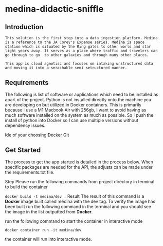 # medina-didactic-sniffle

## Introduction
    This solution is the first step into a data ingestion platform. Medina is a reference to the JA Corey's Expanse series. Medina is space station which is situated by the Ring gates to other worls and star light years away. It serves as a place where traffic and travelers can go through to go  to other galaxies and through many other places.

    This app is cloud agnotisc and focuses on intaking unstructured data and moving it into a serachable semi setructured manner. 



## Requirements

The following is list of software or applications which need to be installed as apart of the project. Python is not installed directly onto the machine you are developing on but utilized in Docker containers. This is primarily because I use a M1 Macbook Air with 256gb, I want to avoid having as much software installed on the system as much as possible. So I push the install of python into Docker so I can use multiple versions without dependency issues.

Ide of your choosing
Docker
Git


## Get Started 
The process to get the app started is detailed in the process below. When specific packages are needed for the API, the adjusts can be made under the requirements.txt file.

Step 
Please run the following commands from project directory in terminal to build the container 

 ` docker build -t medina/dev . `
Result
The result of this command is a **Docker** image built called medina with the dev tag. To verify the image has been built run the following command in the terminal and you should see the image in the list outputted from **Docker**. 



run the following command to start the container in interactive mode

` docker container run -it medina/dev `


the container will run into interactive mode.


